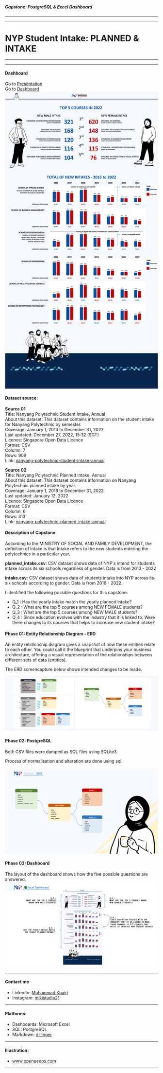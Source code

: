 ##### Capstone: PostgreSQL & Excel Dashboard
---
---
# NYP Student Intake: **PLANNED & INTAKE**

---
---
#### Dashboard
Go to [Presentation](https://github.com/muhdkhairiboyani/capstone_nyp_intake_planned-vs-actual/blob/main/NYP_for%20presentation.pdf) \
Go to [Dashboard](https://github.com/muhdkhairiboyani/capstone_nyp_intake_planned-vs-actual/blob/main/NYP_intake_dashboard.xlsx)
![Dashboard](NYP_intake_dashboard.png)

#### Dataset source:
**Source 01** \
Title: Nanyang Polytechnic Student Intake, Annual \
About this dataset: This dataset contains information on the student intake for Nanyang Polytechnic by semester. \
Coverage: January 1, 2013 to December 31, 2022 \
Last updated: December 27, 2022, 15:32 (SGT) \
Licence: Singapore Open Data Licence \
Format: CSV \
Column: 7 \
Rows: 909 \
Link: [nanyang-polytechnic-student-intake-annual](https://data.gov.sg/dataset/nanyang-polytechnic-student-intake-annual)

**Source 02** \
Title: Nanyang Polytechnic Planned Intake, Annual \
About this dataset: This dataset contains information on Nanyang Polytechnic planned intake by year. \
Coverage: January 1, 2016 to December 31, 2022 \
Last updated: January 12, 2022 \
Licence: Singapore Open Data Licence \
Format: CSV \
Column: 6 \
Rows: 313 \
Link: [nanyang-polytechnic-planned-intake-annual](https://data.gov.sg/dataset/nanyang-polytechnic-planned-intake-annual)

#### Description of Capstone
According to the MINISTRY OF SOCIAL AND FAMILY DEVELOPMENT, the definition of Intake is that Intake refers to the new students entering the polytechnics in a particular year.

**planned_intake.csv**: CSV dataset shows data of NYP's intend for students intake across its six schools regardless of gender. Data is from 2013 - 2022

**intake.csv**: CSV dataset shows data of students intake into NYP across its six schools according to gender. Data is from 2016 - 2022.

I identified the following possible questions for this capstone:
- Q_1 : Has the yearly intake match the yearly planned intake?
- Q_2 : What are the top 5 courses among NEW FEMALE students?
- Q_3 : What are the top 5 courses among NEW MALE students?
- Q_4 : Since education evolves with the industry that it is linked to. Were there changes to its courses that helps to increase new student intake?

#### Phase 01: Entity Relationship Diagram - ERD
An entity relationship diagram gives a snapshot of how these entities relate to each other. You could call it the blueprint that underpins your business architecture, offering a visual representation of the relationships between different sets of data (entities).

The ERD screencapture below shows intended changes to be made.

![ERD](ERD.jpg)

#### Phase 02: PostgreSQL
Both CSV files were dumped as SQL files using SQLite3.

Process of normalisation and alteration are done using sql.

![ERD_dataset](IMG_dataset_erd.jpg)

#### Phase 03: Dashboard
The layout of the dashboard shows how the five possible questions are answered.
![Explanation_of_dashboard](IMG_dashboard_present.jpg)

---

#### Contact me
- LinkedIn: [Muhammad Khairi](www.linkedin.com/in/muhammd-khairi-boyani-10694061)
- Instagram: [mikistudio21](https://www.instagram.com/mikistudio21/)

---
#### Platforms:
- Dashboards: Microsoft Excel
- SQL: PostgreSQL
- Markdown: [dillinger](https://dillinger.io)

---
#### Illustration:
- www.openpeeps.com

---
